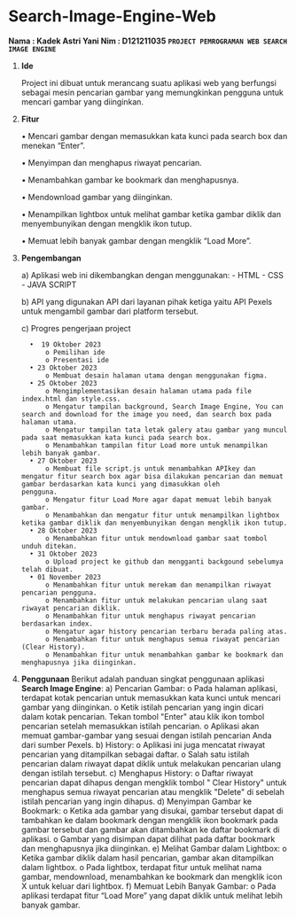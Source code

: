 # Search-Image-Engine-Web
**Nama	: Kadek Astri Yani
Nim	: D121211035**
**`PROJECT PEMROGRAMAN WEB
SEARCH IMAGE ENGINE`**
1.	**Ide**

  	Project ini dibuat untuk merancang suatu aplikasi web yang berfungsi sebagai mesin pencarian gambar yang memungkinkan pengguna untuk mencari gambar yang diinginkan.
3.	**Fitur**
   
    •	Mencari gambar dengan memasukkan kata kunci pada search box dan menekan “Enter”.
  	
    •	Menyimpan dan menghapus riwayat pencarian.
  	
    •	Menambahkan gambar ke bookmark dan menghapusnya.
  	
    •	Mendownload gambar yang diinginkan.
  	
    •	Menampilkan lightbox untuk melihat gambar ketika gambar diklik dan menyembunyikan dengan mengklik ikon tutup.
  	
    •	Memuat lebih banyak gambar dengan mengklik “Load More”. 
5.	**Pengembangan**
   
     a)	 Aplikasi web ini dikembangkan dengan menggunakan:
          -	HTML
          -	CSS
          -	JAVA SCRIPT
  	
     b)	 API yang digunakan
         API dari layanan pihak ketiga yaitu API Pexels untuk mengambil gambar dari platform tersebut.
  	
     c)	 Progres pengerjaan project
  	
          •	 19 Oktober 2023
              o	Pemilihan ide
              o	Presentasi ide
          •	23 Oktober 2023
              o	Membuat desain halaman utama dengan menggunakan figma.
          •	25 Oktober 2023
              o	Mengimplementasikan desain halaman utama pada file index.html dan style.css.
              o	Mengatur tampilan background, Search Image Engine, You can search and download for the image you need, dan search box pada halaman utama.
              o	Mengatur tampilan tata letak galery atau gambar yang muncul pada saat memasukkan kata kunci pada search box.
              o	Menambahkan tampilan fitur Load more untuk menampilkan lebih banyak gambar.
          •	27 Oktober 2023
              o	Membuat file script.js untuk menambahkan APIkey dan mengatur fitur search box agar bisa dilakukan pencarian dan memuat gambar berdasarkan kata kunci yang dimasukkan oleh                 pengguna. 
              o	Mengatur fitur Load More agar dapat memuat lebih banyak gambar.
              o	Menambahkan dan mengatur fitur untuk menampilkan lightbox ketika gambar diklik dan menyembunyikan dengan mengklik ikon tutup.
          •	28 Oktober 2023
              o	Menambahkan fitur untuk mendownload gambar saat tombol unduh ditekan.
          •	31 Oktober 2023
              o	Upload project ke github dan mengganti backgound sebelumya telah dibuat.
          •	01 November 2023
              o	Menambahkan fitur untuk merekam dan menampilkan riwayat pencarian pengguna. 
              o	Menambahkan fitur untuk melakukan pencarian ulang saat riwayat pencarian diklik.
              o	Menambahkan fitur untuk menghapus riwayat pencarian berdasarkan index.
              o	Mengatur agar history pencarian terbaru berada paling atas.
              o	Menambahkan fitur untuk menghapus semua riwayat pencarian (Clear History).
              o	Menambahkan fitur untuk menambahkan gambar ke bookmark dan menghapusnya jika diinginkan.


7.	**Penggunaan**
    Berikut adalah panduan singkat penggunaan aplikasi **Search Image Engine**:
      a)	Pencarian Gambar:
            o	Pada halaman aplikasi, terdapat kotak pencarian untuk memasukkan kata kunci untuk mencari gambar yang diinginkan.
            o	Ketik istilah pencarian yang ingin dicari dalam kotak pencarian.  Tekan tombol "Enter" atau klik ikon tombol pencarian setelah memasukkan istilah pencarian.
            o	Aplikasi akan memuat gambar-gambar yang sesuai dengan istilah pencarian Anda dari sumber Pexels.
      b)	History:
            o	Aplikasi ini juga mencatat riwayat pencarian yang ditampilkan sebagai daftar.
            o	Salah satu istilah pencarian dalam riwayat dapat diklik untuk melakukan pencarian ulang dengan istilah tersebut.
      c)	Menghapus History:
            o	Daftar riwayat pencarian dapat dihapus dengan mengklik tombol " Clear History" untuk menghapus semua riwayat pencarian atau mengklik "Delete" di sebelah istilah pencarian yang ingin dihapus.
      d)	Menyimpan Gambar ke Bookmark:
            o	Ketika ada gambar yang disukai, gambar tersebut dapat di tambahkan ke dalam bookmark dengan mengklik ikon bookmark pada gambar tersebut dan gambar akan ditambahkan ke daftar bookmark di aplikasi.
            o	Gambar yang disimpan dapat dilihat pada daftar bookmark dan menghapusnya jika diinginkan.
      e)	Melihat Gambar dalam Lightbox:
            o	Ketika gambar diklik dalam hasil pencarian, gambar akan ditampilkan dalam lightbox.
            o	Pada lightbox, terdapat fitur untuk melihat nama gambar, mendownload, menambahkan ke bookmark dan mengklik icon X untuk keluar dari lightbox.
      f)	Memuat Lebih Banyak Gambar:
            o	Pada aplikasi terdapat fitur “Load More” yang dapat diklik untuk melihat lebih banyak gambar.
